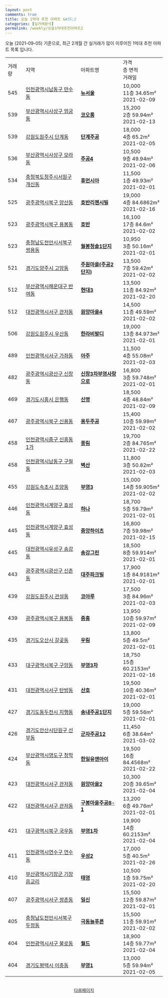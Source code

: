 ```yaml
---
layout: post
comments: true
title: 오늘 1억대 추천 아파트 &#35;2
categories: [실거래분석]
permalink: /weekly/오늘1억대추천아파트2
---
```


오늘 (2021-09-05) 기준으로, 최근 2개월 간 실거래가 많이 이루어진 1억대 추천 아파트 목록 입니다.

<table class="sortable">
  <tr>
    <td>거래량</td>
    <td>지역</td>
    <td>아파트명</td>
    <td>가격<br>층 면적<br>거래일</td>
  </tr>

  <tr class="item">
    <td>545</td>
    <td><a href="/apt/인천광역시남동구만수동">인천광역시남동구 만수동</a></td>
    <td style="font-weight: bold;"><a href="https://search.naver.com/search.naver?query=만수동 뉴서울">뉴서울</a></td>
    <td>10,000<br>11층  34.65m²<br>2021-02-09</td>
  </tr>

  <tr class="item">
    <td>539</td>
    <td><a href="/apt/부산광역시사상구엄궁동">부산광역시사상구 엄궁동</a></td>
    <td style="font-weight: bold;"><a href="https://search.naver.com/search.naver?query=엄궁동 코오롱">코오롱</a></td>
    <td>15,200<br>2층  59.94m²<br>2021-02-13</td>
  </tr>

  <tr class="item">
    <td>539</td>
    <td><a href="/apt/강원도원주시단계동">강원도원주시 단계동</a></td>
    <td style="font-weight: bold;"><a href="https://search.naver.com/search.naver?query=단계동 단계주공">단계주공</a></td>
    <td>18,000<br>4층  65.2m²<br>2021-02-05</td>
  </tr>

  <tr class="item">
    <td>536</td>
    <td><a href="/apt/부산광역시사상구모라동">부산광역시사상구 모라동</a></td>
    <td style="font-weight: bold;"><a href="https://search.naver.com/search.naver?query=모라동 주공4">주공4</a></td>
    <td>10,500<br>9층  49.94m²<br>2021-02-06</td>
  </tr>

  <tr class="item">
    <td>534</td>
    <td><a href="/apt/충청북도청주시서원구개신동">충청북도청주시서원구 개신동</a></td>
    <td style="font-weight: bold;"><a href="https://search.naver.com/search.naver?query=개신동 휴먼시아">휴먼시아</a></td>
    <td>11,500<br>1층  49.93m²<br>2021-02-01</td>
  </tr>

  <tr class="item">
    <td>525</td>
    <td><a href="/apt/광주광역시북구양산동">광주광역시북구 양산동</a></td>
    <td style="font-weight: bold;"><a href="https://search.naver.com/search.naver?query=양산동 호반리젠시빌">호반리젠시빌</a></td>
    <td>19,000<br>4층  84.6862m²<br>2021-02-16</td>
  </tr>

  <tr class="item">
    <td>523</td>
    <td><a href="/apt/광주광역시북구용봉동">광주광역시북구 용봉동</a></td>
    <td style="font-weight: bold;"><a href="https://search.naver.com/search.naver?query=용봉동 호반">호반</a></td>
    <td>16,100<br>17층  84.6m²<br>2021-02-02</td>
  </tr>

  <tr class="item">
    <td>523</td>
    <td><a href="/apt/충청남도천안시서북구쌍용동">충청남도천안시서북구 쌍용동</a></td>
    <td style="font-weight: bold;"><a href="https://search.naver.com/search.naver?query=쌍용동 월봉청솔1단지">월봉청솔1단지</a></td>
    <td>10,950<br>3층  50.16m²<br>2021-02-01</td>
  </tr>

  <tr class="item">
    <td>521</td>
    <td><a href="/apt/경기도양주시고암동">경기도양주시 고암동</a></td>
    <td style="font-weight: bold;"><a href="https://search.naver.com/search.naver?query=고암동 주원마을(주공2단지)">주원마을(주공2단지)</a></td>
    <td>13,500<br>7층  59.42m²<br>2021-02-02</td>
  </tr>

  <tr class="item">
    <td>512</td>
    <td><a href="/apt/부산광역시해운대구반여동">부산광역시해운대구 반여동</a></td>
    <td style="font-weight: bold;"><a href="https://search.naver.com/search.naver?query=반여동 현대3">현대3</a></td>
    <td>13,500<br>11층  84.92m²<br>2021-02-20</td>
  </tr>

  <tr class="item">
    <td>512</td>
    <td><a href="/apt/대전광역시서구관저동">대전광역시서구 관저동</a></td>
    <td style="font-weight: bold;"><a href="https://search.naver.com/search.naver?query=관저동 원앙마을4">원앙마을4</a></td>
    <td>14,500<br>11층  49.59m²<br>2021-02-02</td>
  </tr>

  <tr class="item">
    <td>506</td>
    <td><a href="/apt/강원도원주시우산동">강원도원주시 우산동</a></td>
    <td style="font-weight: bold;"><a href="https://search.naver.com/search.naver?query=우산동 한라비발디">한라비발디</a></td>
    <td>19,000<br>13층  84.973m²<br>2021-02-01</td>
  </tr>

  <tr class="item">
    <td>489</td>
    <td><a href="/apt/인천광역시서구가좌동">인천광역시서구 가좌동</a></td>
    <td style="font-weight: bold;"><a href="https://search.naver.com/search.naver?query=가좌동 아주">아주</a></td>
    <td>11,500<br>4층  55.08m²<br>2021-02-03</td>
  </tr>

  <tr class="item">
    <td>482</td>
    <td><a href="/apt/광주광역시광산구신창동">광주광역시광산구 신창동</a></td>
    <td style="font-weight: bold;"><a href="https://search.naver.com/search.naver?query=신창동 신창3차부영사랑으로">신창3차부영사랑으로</a></td>
    <td>16,800<br>3층  59.748m²<br>2021-02-01</td>
  </tr>

  <tr class="item">
    <td>469</td>
    <td><a href="/apt/경기도시흥시은행동">경기도시흥시 은행동</a></td>
    <td style="font-weight: bold;"><a href="https://search.naver.com/search.naver?query=은행동 신명">신명</a></td>
    <td>18,500<br>4층  48.84m²<br>2021-02-09</td>
  </tr>

  <tr class="item">
    <td>467</td>
    <td><a href="/apt/광주광역시북구신용동">광주광역시북구 신용동</a></td>
    <td style="font-weight: bold;"><a href="https://search.naver.com/search.naver?query=신용동 용두주공">용두주공</a></td>
    <td>15,400<br>10층  59.99m²<br>2021-02-02</td>
  </tr>

  <tr class="item">
    <td>458</td>
    <td><a href="/apt/인천광역시중구신흥동1가">인천광역시중구 신흥동1가</a></td>
    <td style="font-weight: bold;"><a href="https://search.naver.com/search.naver?query=신흥동1가 풍림">풍림</a></td>
    <td>19,700<br>2층  84.765m²<br>2021-02-22</td>
  </tr>

  <tr class="item">
    <td>458</td>
    <td><a href="/apt/인천광역시남동구구월동">인천광역시남동구 구월동</a></td>
    <td style="font-weight: bold;"><a href="https://search.naver.com/search.naver?query=구월동 벽산">벽산</a></td>
    <td>11,800<br>3층  50.82m²<br>2021-02-03</td>
  </tr>

  <tr class="item">
    <td>455</td>
    <td><a href="/apt/강원도속초시조양동">강원도속초시 조양동</a></td>
    <td style="font-weight: bold;"><a href="https://search.naver.com/search.naver?query=조양동 부영3">부영3</a></td>
    <td>15,000<br>14층  59.905m²<br>2021-02-02</td>
  </tr>

  <tr class="item">
    <td>446</td>
    <td><a href="/apt/인천광역시계양구효성동">인천광역시계양구 효성동</a></td>
    <td style="font-weight: bold;"><a href="https://search.naver.com/search.naver?query=효성동 하나">하나</a></td>
    <td>18,700<br>5층  59.79m²<br>2021-02-01</td>
  </tr>

  <tr class="item">
    <td>445</td>
    <td><a href="/apt/인천광역시계양구효성동">인천광역시계양구 효성동</a></td>
    <td style="font-weight: bold;"><a href="https://search.naver.com/search.naver?query=효성동 중앙하이츠">중앙하이츠</a></td>
    <td>16,800<br>7층  59.98m²<br>2021-02-15</td>
  </tr>

  <tr class="item">
    <td>445</td>
    <td><a href="/apt/대전광역시유성구송강동">대전광역시유성구 송강동</a></td>
    <td style="font-weight: bold;"><a href="https://search.naver.com/search.naver?query=송강동 송강그린">송강그린</a></td>
    <td>18,500<br>8층  59.914m²<br>2021-02-01</td>
  </tr>

  <tr class="item">
    <td>443</td>
    <td><a href="/apt/광주광역시광산구신촌동">광주광역시광산구 신촌동</a></td>
    <td style="font-weight: bold;"><a href="https://search.naver.com/search.naver?query=신촌동 대주파크빌">대주파크빌</a></td>
    <td>17,900<br>1층  84.9181m²<br>2021-02-01</td>
  </tr>

  <tr class="item">
    <td>439</td>
    <td><a href="/apt/강원도원주시관설동">강원도원주시 관설동</a></td>
    <td style="font-weight: bold;"><a href="https://search.naver.com/search.naver?query=관설동 코아루">코아루</a></td>
    <td>17,500<br>3층  84.96m²<br>2021-02-03</td>
  </tr>

  <tr class="item">
    <td>439</td>
    <td><a href="/apt/광주광역시북구용봉동">광주광역시북구 용봉동</a></td>
    <td style="font-weight: bold;"><a href="https://search.naver.com/search.naver?query=용봉동 중흥">중흥</a></td>
    <td>13,950<br>10층  59.97m²<br>2021-02-09</td>
  </tr>

  <tr class="item">
    <td>435</td>
    <td><a href="/apt/경기도오산시갈곶동">경기도오산시 갈곶동</a></td>
    <td style="font-weight: bold;"><a href="https://search.naver.com/search.naver?query=갈곶동 우림">우림</a></td>
    <td>13,800<br>5층  49.5m²<br>2021-02-01</td>
  </tr>

  <tr class="item">
    <td>433</td>
    <td><a href="/apt/대구광역시북구구암동">대구광역시북구 구암동</a></td>
    <td style="font-weight: bold;"><a href="https://search.naver.com/search.naver?query=구암동 부영3차">부영3차</a></td>
    <td>18,750<br>15층  60.2153m²<br>2021-02-16</td>
  </tr>

  <tr class="item">
    <td>431</td>
    <td><a href="/apt/대전광역시서구탄방동">대전광역시서구 탄방동</a></td>
    <td style="font-weight: bold;"><a href="https://search.naver.com/search.naver?query=탄방동 산호">산호</a></td>
    <td>19,500<br>10층  40.36m²<br>2021-02-01</td>
  </tr>

  <tr class="item">
    <td>427</td>
    <td><a href="/apt/경기도동두천시지행동">경기도동두천시 지행동</a></td>
    <td style="font-weight: bold;"><a href="https://search.naver.com/search.naver?query=지행동 송내주공1단지">송내주공1단지</a></td>
    <td>19,000<br>5층  59.56m²<br>2021-02-01</td>
  </tr>

  <tr class="item">
    <td>426</td>
    <td><a href="/apt/경기도안산시단원구선부동">경기도안산시단원구 선부동</a></td>
    <td style="font-weight: bold;"><a href="https://search.naver.com/search.naver?query=선부동 군자주공12">군자주공12</a></td>
    <td>11,450<br>6층  38.64m²<br>2021-03-02</td>
  </tr>

  <tr class="item">
    <td>424</td>
    <td><a href="/apt/부산광역시영도구청학동">부산광역시영도구 청학동</a></td>
    <td style="font-weight: bold;"><a href="https://search.naver.com/search.naver?query=청학동 한일유앤아이">한일유앤아이</a></td>
    <td>19,500<br>16층  84.4568m²<br>2021-02-22</td>
  </tr>

  <tr class="item">
    <td>423</td>
    <td><a href="/apt/대전광역시서구관저동">대전광역시서구 관저동</a></td>
    <td style="font-weight: bold;"><a href="https://search.naver.com/search.naver?query=관저동 원앙마을2">원앙마을2</a></td>
    <td>10,300<br>20층  39.65m²<br>2021-02-04</td>
  </tr>

  <tr class="item">
    <td>422</td>
    <td><a href="/apt/대전광역시서구관저동">대전광역시서구 관저동</a></td>
    <td style="font-weight: bold;"><a href="https://search.naver.com/search.naver?query=관저동 구봉마을주공8-1">구봉마을주공8-1</a></td>
    <td>13,200<br>6층  49.76m²<br>2021-02-01</td>
  </tr>

  <tr class="item">
    <td>421</td>
    <td><a href="/apt/대구광역시북구국우동">대구광역시북구 국우동</a></td>
    <td style="font-weight: bold;"><a href="https://search.naver.com/search.naver?query=국우동 부영1차">부영1차</a></td>
    <td>19,900<br>14층  60.2153m²<br>2021-02-04</td>
  </tr>

  <tr class="item">
    <td>411</td>
    <td><a href="/apt/인천광역시연수구연수동">인천광역시연수구 연수동</a></td>
    <td style="font-weight: bold;"><a href="https://search.naver.com/search.naver?query=연수동 우성2">우성2</a></td>
    <td>17,000<br>5층  40.5m²<br>2021-02-26</td>
  </tr>

  <tr class="item">
    <td>410</td>
    <td><a href="/apt/부산광역시기장군기장읍교리">부산광역시기장군 기장읍교리</a></td>
    <td style="font-weight: bold;"><a href="https://search.naver.com/search.naver?query=기장읍교리 태영">태영</a></td>
    <td>10,500<br>1층  59.75m²<br>2021-02-20</td>
  </tr>

  <tr class="item">
    <td>407</td>
    <td><a href="/apt/광주광역시서구쌍촌동">광주광역시서구 쌍촌동</a></td>
    <td style="font-weight: bold;"><a href="https://search.naver.com/search.naver?query=쌍촌동 일신">일신</a></td>
    <td>15,500<br>12층  59.87m²<br>2021-02-01</td>
  </tr>

  <tr class="item">
    <td>405</td>
    <td><a href="/apt/충청남도천안시서북구두정동">충청남도천안시서북구 두정동</a></td>
    <td style="font-weight: bold;"><a href="https://search.naver.com/search.naver?query=두정동 극동늘푸른">극동늘푸른</a></td>
    <td>15,500<br>11층  59.91m²<br>2021-02-02</td>
  </tr>

  <tr class="item">
    <td>404</td>
    <td><a href="/apt/인천광역시서구불로동">인천광역시서구 불로동</a></td>
    <td style="font-weight: bold;"><a href="https://search.naver.com/search.naver?query=불로동 월드">월드</a></td>
    <td>18,900<br>14층  59.77m²<br>2021-02-04</td>
  </tr>

  <tr class="item">
    <td>404</td>
    <td><a href="/apt/경기도평택시이충동">경기도평택시 이충동</a></td>
    <td style="font-weight: bold;"><a href="https://search.naver.com/search.naver?query=이충동 부영1">부영1</a></td>
    <td>13,000<br>5층  59.94m²<br>2021-02-05</td>
  </tr>

  <tr>
      <script async src="https://pagead2.googlesyndication.com/pagead/js/adsbygoogle.js?client=ca-pub-3485438051770037"
          crossorigin="anonymous"></script>
      <ins class="adsbygoogle"
          style="display:block"
          data-ad-format="fluid"
          data-ad-layout-key="-fb+5w+4e-db+86"
          data-ad-client="ca-pub-3485438051770037"
          data-ad-slot="1827090281"></ins>
      <script>
          (adsbygoogle = window.adsbygoogle || []).push({});
      </script>
  </tr>
    
</table>

<br>
<center><a href="/weekly/오늘1억대추천아파트3">다음페이지</a></center>
<br><br>
